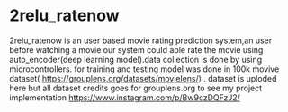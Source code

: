 # 2relu_ratenow
2relu_ratenow is an user based movie rating prediction system,an user before watching a movie our system could able rate the movie using auto_encoder(deep learning model).data collection is done by using microcontrollers. for training and testing model was done in 100k movive dataset( https://grouplens.org/datasets/movielens/) . dataset is uploded here but all dataset credits goes for grouplens.org
to see my project implementation https://www.instagram.com/p/Bw9czDQFzJ2/
